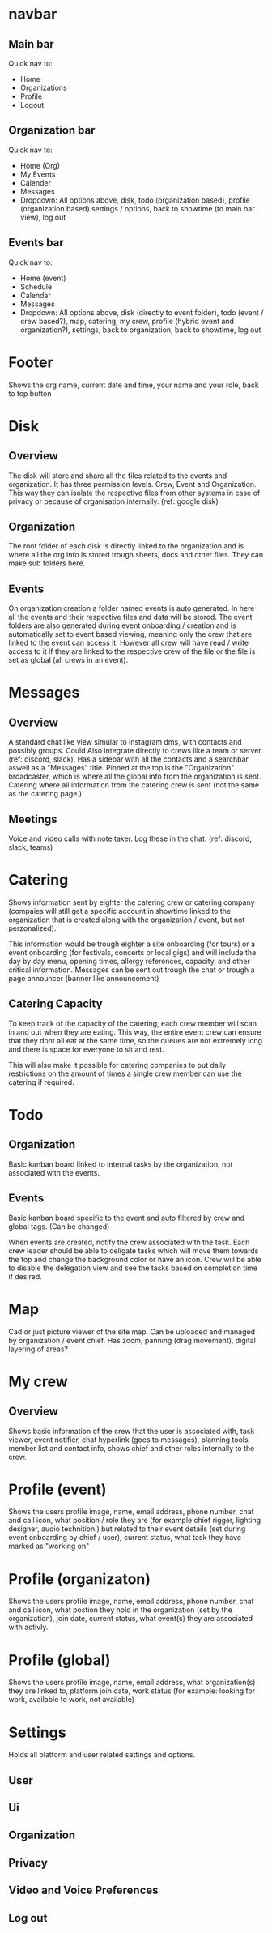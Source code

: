 # navbar
## Main bar
Quick nav to:
- Home
- Organizations
- Profile
- Logout

## Organization bar
Quick nav to:
- Home (Org)
- My Events
- Calender
- Messages
- Dropdown: All options above, disk, todo (organization based), profile (organization based) settings / options, back to showtime (to main bar view), log out

## Events bar
Quick nav to:
- Home (event)
- Schedule
- Calendar
- Messages
- Dropdown: All options above, disk (directly to event folder), todo (event / crew based?), map, catering, my crew, profile (hybrid event and organization?), settings, back to organization, back to showtime, log out

# Footer
Shows the org name, current date and time, your name and your role, back to top button

# Disk
## Overview
The disk will store and share all the files related to the events and organization. It has three permission levels. Crew, Event and Organization. This way they can isolate the respective files from other systems in case of privacy or because of organisation internally. (ref: google disk)

## Organization
The root folder of each disk is directly linked to the organization and is where all the org info is stored trough sheets, docs and other files. They can make sub folders here.

## Events
On organization creation a folder named events is auto generated. In here all the events and their respective files and data will be stored. The event folders are also generated during event onboarding / creation and is automatically set to event based viewing, meaning only the crew that are linked to the event can access it. However all crew will have read / write access to it if they are linked to the respective crew of the file or the file is set as global (all crews in an event).

# Messages
## Overview
A standard chat like view simular to instagram dms, with contacts and possibly groups. Could Also integrate directly to crews like a team or server (ref: discord, slack). Has a sidebar with all the contacts and a searchbar aswell as a "Messages" title. Pinned at the top is the "Organization" broadcaster, which is where all the global info from the organization is sent. Catering where all information from the catering crew is sent (not the same as the catering page.)

## Meetings
Voice and video calls with note taker. Log these in the chat. (ref: discord, slack, teams)

# Catering
Shows information sent by eighter the catering crew or catering company (compaies will still get a specific account in showtime linked to the organization that is created along with the organization / event, but not perzonalized).

This information would be trough eighter a site onboarding (for tours) or a event onboarding (for festivals, concerts or local gigs) and will include the day by day menu, opening times, allergy references, capacity, and other critical information. Messages can be sent out trough the chat or trough a page announcer (banner like announcement)

## Catering Capacity
To keep track of the capacity of the catering, each crew member will scan in and out when they are eating. This way, the entire event crew can ensure that they dont all eat at the same time, so the queues are not extremely long and there is space for everyone to sit and rest.

This will also make it possible for catering companies to put daily restrictions on the amount of times a single crew member can use the catering if required.

# Todo
## Organization
Basic kanban board linked to internal tasks by the organization, not associated with the events.

## Events
Basic kanban board specific to the event and auto filtered by crew and global tags. (Can be changed)

When events are created, notify the crew associated with the task. Each crew leader should be able to deligate tasks which will move them towards the top and change the background color or have an icon. Crew will be able to disable the delegation view and see the tasks based on completion time if desired.

# Map
Cad or just picture viewer of the site map. Can be uploaded and managed by organization / event chief. Has zoom, panning (drag movement), digital layering of areas? 

# My crew
## Overview
Shows basic information of the crew that the user is associated with, task viewer, event notifier, chat hyperlink (goes to messages), planning tools, member list and contact info, shows chief and other roles internally to the crew.

# Profile (event)
Shows the users profile image, name, email address, phone number, chat and call icon, what position / role they are (for example chief rigger, lighting designer, audio technition.) but related to their event details (set during event onboarding by chief / user), current status, what task they have marked as "working on"

# Profile (organizaton)
Shows the users profile image, name, email address, phone number, chat and call icon, what postion they hold in the organization (set by the organization), join date, current status, what event(s) they are associated with activly.

# Profile (global)
Shows the users profile image, name, email address, what organization(s) they are linked to, platform join date, work status (for example: looking for work, available to work, not available)

# Settings
Holds all platform and user related settings and options.
## User

## Ui

## Organization 

## Privacy

## Video and Voice Preferences

## Log out